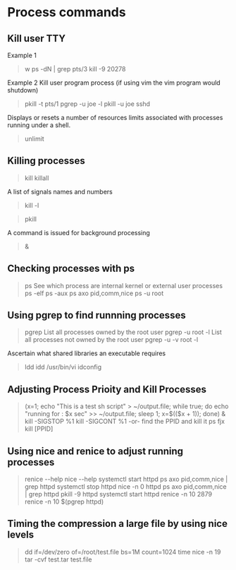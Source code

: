 # Process commands

## Kill user TTY

Example 1
> w
> ps -dN | grep pts/3
> kill -9 20278

Example 2
Kill user program process (if using vim the vim program would shutdown)
> pkill -t pts/1
> pgrep -u joe -l
> pkill -u joe sshd

Displays or resets a number of resources limits
associated with processes running under a shell.
> unlimit

## Killing processes

> kill
> killall

A list of signals names and numbers
> kill -l

> pkill

A command is issued for background processing
> <command> &

## Checking processes with ps

> ps
See which process are internal kernel or external user processes
> ps -elf
> ps -aux
> ps axo pid,comm,nice
> ps -u root
> 

## Using pgrep to find runnning processes

> pgrep
List all processes owned by the root user
> pgrep -u root -l
List all processes not owned by the root user
> pgrep -u -v root -l 

Ascertain what shared libraries an executable requires
> ldd <program>
> idd /usr/bin/vi
> idconfig

## Adjusting Process Prioity and Kill Processes

> (x=1; echo "This is a test sh script" > ~/output.file; while true; do echo "running for : $x sec" >> ~/output.file; sleep 1; x=$(($x + 1)); done) &
> kill -SIGSTOP %1
> kill -SIGCONT %1
-or- find the PPID and kill it
> ps fjx
> kill [PPID]

## Using nice and renice to adjust running processes

> renice --help
> nice --help
> systemctl start httpd
> ps axo pid,comm,nice | grep httpd
> systemctl stop httpd
> nice -n 0 httpd
> ps axo pid,comm,nice | grep httpd
> pkill -9 httpd
> systemctl start httpd
> renice -n 10 2879
> renice -n 10 $(pgrep httpd)

## Timing the compression a large file by using nice levels

> dd if=/dev/zero of=/root/test.file bs=1M count=1024
> time nice -n 19 tar -cvf test.tar test.file